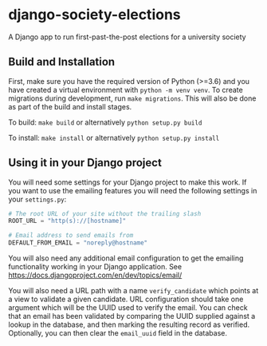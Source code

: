 # django-society-elections
A Django app to run first-past-the-post elections for a university society


## Build and Installation

First, make sure you have the required version of Python (>=3.6) and you have created a virtual environment with `python -m venv venv`. To create migrations during development, run `make migrations`. This will also be done as part of the build and install stages.

To build: `make build` or alternatively `python setup.py build`

To install: `make install` or alternatively `python setup.py install`


## Using it in your Django project

You will need some settings for your Django project to make this work. If you want to use the emailing features you will need the following settings in your `settings.py`:

```python
# The root URL of your site without the trailing slash
ROOT_URL = "http(s)://[hostname]"

# Email address to send emails from
DEFAULT_FROM_EMAIL = "noreply@hostname"
```

You will also need any additional email configuration to get the emailing functionality working in your Django application. See https://docs.djangoproject.com/en/dev/topics/email/

You will also need a URL path with a name `verify_candidate` which points at a view to validate a given candidate. URL configuration should take one argument which will be the UUID used to verify the email. You can check that an email has been validated by comparing the UUID supplied against a lookup in the database, and then marking the resulting record as verified. Optionally, you can then clear the `email_uuid` field in the database.